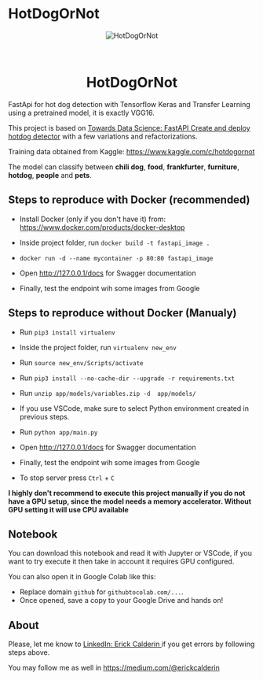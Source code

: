 # HotDogOrNot

<div align="center" id="top"> 
  <img src="https://drive.google.com/uc?id=11ildP7IqK4UzBUXXnW53s-NJlVZZfQHM" alt="HotDogOrNot" />

  &#xa0;

  <!-- <a href="https://hotdogornot.netlify.app">Demo</a> -->
</div>

<h1 align="center">HotDogOrNot</h1>
FastApi for hot dog detection with Tensorflow Keras and Transfer Learning using a pretrained model, it is exactly VGG16.

This project is based on <a href=https://pub.towardsai.net/fastapi-create-and-deploy-hot-dog-detector-cf89d9b51a3c > Towards Data Science: FastAPI Create and deploy hotdog detector</a> with a few variations and refactorizations.

Training data obtained from Kaggle: https://www.kaggle.com/c/hotdogornot

The model can classify between __chili dog__, __food__, __frankfurter__, __furniture__, __hotdog__, __people__ and __pets__.

## Steps to reproduce with Docker (recommended)
* Install Docker (only if you don't have it) from: https://www.docker.com/products/docker-desktop

* Inside project folder, run `docker build -t fastapi_image .`

* `docker run -d --name mycontainer -p 80:80 fastapi_image`

* Open http://127.0.0.1/docs for Swagger documentation

* Finally, test the endpoint wih some images from Google

## Steps to reproduce without Docker (Manualy)


* Run `pip3 install virtualenv`

* Inside the project folder, run `virtualenv new_env`

* Run `source new_env/Scripts/activate`

* Run `pip3 install --no-cache-dir --upgrade -r requirements.txt`

* Run `unzip app/models/variables.zip -d  app/models/`

* If you use VSCode, make sure to select Python environment created in previous steps.

* Run `python app/main.py`

* Open http://127.0.0.1/docs for Swagger documentation

* Finally, test the endpoint wih some images from Google

* To stop server press `Ctrl` + `C`

**I highly don't recommend to execute this project manually if you do not have a GPU setup, since the model needs a memory accelerator. Without GPU setting it will use CPU available**

## Notebook
You can download this notebook and read it with Jupyter or VSCode, if you want to try execute it then take in account it requires GPU configured.

You can also open it in Google Colab like this:

* Replace domain `github` for `githubtocolab.com/...`.
* Once opened, save a copy to your Google Drive and hands on!

## About

Please, let me know to <a href='https://www.linkedin.com/in/erick-calderin-5bb6963b/'>LinkedIn: Erick Calderin </a> if you get errors by following steps above.

You may follow me as well in https://medium.com/@erickcalderin
